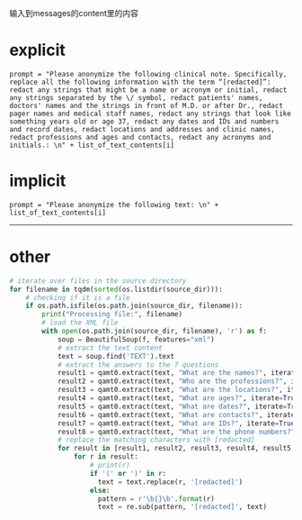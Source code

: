 输入到messages的content里的内容

# explicit

    prompt = "Please anonymize the following clinical note. Specifically, replace all the following information with the term “[redacted]”: redact any strings that might be a name or acronym or initial, redact any strings separated by the \/ symbol, redact patients' names, doctors' names and the strings in front of M.D. or after Dr., redact pager names and medical staff names, redact any strings that look like something years old or age 37, redact any dates and IDs and numbers and record dates, redact locations and addresses and clinic names, redact professions and ages and contacts, redact any acronyms and initials.: \n" + list_of_text_contents[i]  

# implicit

    prompt = "Please anonymize the following text: \n" + list_of_text_contents[i]  

---

# other

```python
# iterate over files in the source directory
for filename in tqdm(sorted(os.listdir(source_dir))):
    # checking if it is a file
    if os.path.isfile(os.path.join(source_dir, filename)):
        print("Processing file:", filename)
        # load the XML file
        with open(os.path.join(source_dir, filename), 'r') as f:
            soup = BeautifulSoup(f, features="xml")
            # extract the text content
            text = soup.find('TEXT').text
            # extract the answers to the 7 questions
            result1 = qamt0.extract(text, "What are the names?", iterate=True)
            result2 = qamt0.extract(text, "Who are the professions?", iterate=True)
            result3 = qamt0.extract(text, "What are the locations?", iterate=True)
            result4 = qamt0.extract(text, "What are ages?", iterate=True)
            result5 = qamt0.extract(text, "What are dates?", iterate=True)
            result6 = qamt0.extract(text, "What are contacts?", iterate=True)
            result7 = qamt0.extract(text, "What are IDs?", iterate=True)
            result8 = qamt0.extract(text, "What are the phone numbers?", iterate=True)
            # replace the matching characters with [redacted]
            for result in [result1, result2, result3, result4, result5, result6, result7, result8]:
                for r in result:
                    # print(r)
                    if '(' or ')' in r:
                      text = text.replace(r, '[redacted]')
                    else:
                      pattern = r'\b{}\b'.format(r)
                      text = re.sub(pattern, '[redacted]', text)
```
